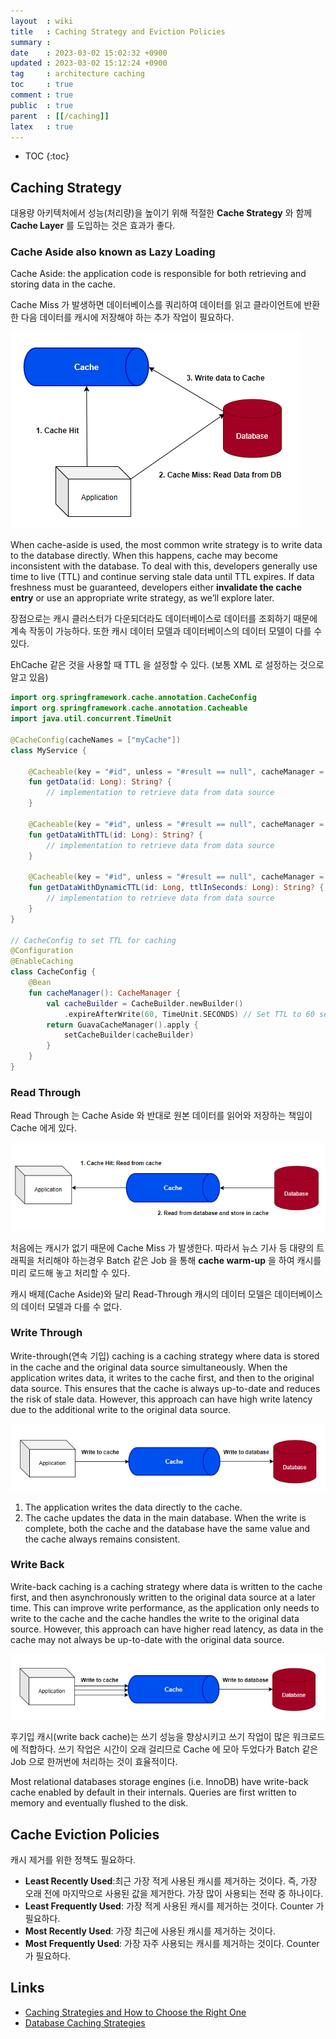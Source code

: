 ```yaml
---
layout  : wiki
title   : Caching Strategy and Eviction Policies
summary : 
date    : 2023-03-02 15:02:32 +0900
updated : 2023-03-02 15:12:24 +0900
tag     : architecture caching
toc     : true
comment : true
public  : true
parent  : [[/caching]]
latex   : true
---
```

* TOC
{:toc}

## Caching Strategy

대용량 아키텍처에서 성능(처리량)을 높이기 위해 적절한 __Cache Strategy__ 와 함께 __Cache Layer__ 를 도입하는 것은 효과가 좋다.

### Cache Aside also known as Lazy Loading

Cache Aside: the application code is responsible for both retrieving and storing data in the cache.

Cache Miss 가 발생하면 데이터베이스를 쿼리하여 데이터를 읽고 클라이언트에 반환한 다음 데이터를 캐시에 저장해야 하는 추가 작업이 필요하다.

![](/resource/wiki/architecture-cache-strategy/cache-aside.png)

When cache-aside is used, the most common write strategy is to write data to the database directly. When this happens, cache may become inconsistent with the database. To deal with this, developers generally use time to live (TTL) and continue serving stale data until TTL expires. If data freshness must be guaranteed, developers either __invalidate the cache entry__ or use an appropriate write strategy, as we’ll explore later.

장점으로는 캐시 클러스터가 다운되더라도 데이터베이스로 데이터를 조회하기 때문에 계속 작동이 가능하다. 또한 캐시 데이터 모델과 데이터베이스의 데이터 모델이 다를 수 있다.

EhCache 같은 것을 사용할 때 TTL 을 설정할 수 있다. (보통 XML 로 설정하는 것으로 알고 있음)

```kotlin
import org.springframework.cache.annotation.CacheConfig
import org.springframework.cache.annotation.Cacheable
import java.util.concurrent.TimeUnit

@CacheConfig(cacheNames = ["myCache"])
class MyService {

    @Cacheable(key = "#id", unless = "#result == null", cacheManager = "myCacheManager")
    fun getData(id: Long): String? {
        // implementation to retrieve data from data source
    }

    @Cacheable(key = "#id", unless = "#result == null", cacheManager = "myCacheManager")
    fun getDataWithTTL(id: Long): String? {
        // implementation to retrieve data from data source
    }

    @Cacheable(key = "#id", unless = "#result == null", cacheManager = "myCacheManager")
    fun getDataWithDynamicTTL(id: Long, ttlInSeconds: Long): String? {
        // implementation to retrieve data from data source
    }
}

// CacheConfig to set TTL for caching
@Configuration
@EnableCaching
class CacheConfig {
    @Bean
    fun cacheManager(): CacheManager {
        val cacheBuilder = CacheBuilder.newBuilder()
            .expireAfterWrite(60, TimeUnit.SECONDS) // Set TTL to 60 seconds
        return GuavaCacheManager().apply {
            setCacheBuilder(cacheBuilder)
        }
    }
}
```

### Read Through

Read Through 는 Cache Aside 와 반대로 원본 데이터를 읽어와 저장하는 책임이 Cache 에게 있다.

![](/resource/wiki/architecture-cache-strategy/read-through.png)

처음에는 캐시가 없기 때문에 Cache Miss 가 발생한다. 따라서 뉴스 기사 등 대량의 트래픽을 처리해야 하는경우 Batch 같은 Job 을 통해 __cache warm-up__ 을 하여 캐시를 미리 로드해 놓고 처리할 수 있다.

캐시 배제(Cache Aside)와 달리 Read-Through 캐시의 데이터 모델은 데이터베이스의 데이터 모델과 다를 수 없다.

### Write Through

Write-through(연속 기입) caching is a caching strategy where data is stored in the cache and the original data source simultaneously. When the application writes data, it writes to the cache first, and then to the original data source. This ensures that the cache is always up-to-date and reduces the risk of stale data. However, this approach can have high write latency due to the additional write to the original data source.

![](/resource/wiki/architecture-cache-strategy/write-through.png)

1. The application writes the data directly to the cache.
2. The cache updates the data in the main database. When the write is complete, both the cache and the database have the same value and the cache always remains consistent.

### Write Back

Write-back caching is a caching strategy where data is written to the cache first, and then asynchronously written to the original data source at a later time. This can improve write performance, as the application only needs to write to the cache and the cache handles the write to the original data source. However, this approach can have higher read latency, as data in the cache may not always be up-to-date with the original data source.

![](/resource/wiki/architecture-cache-strategy/write-back.png)

후기입 캐시(write back cache)는 쓰기 성능을 향상시키고 쓰기 작업이 많은 워크로드에 적합하다. 쓰기 작업은 시간이 오래 걸리므로 Cache 에 모아 두었다가 Batch 같은 Job 으로 한꺼번에 처리하는 것이 효율적이다.

Most relational databases storage engines (i.e. InnoDB) have write-back cache enabled by default in their internals. Queries are first written to memory and eventually flushed to the disk.

## Cache Eviction Policies

캐시 제거를 위한 정책도 필요하다.

- __Least Recently Used__:최근 가장 적게 사용된 캐시를 제거하는 것이다. 즉, 가장 오래 전에 마지막으로 사용된 값을 제거한다. 가장 많이 사용되는 전략 중 하나이다.
- __Least Frequently Used__: 가장 적게 사용된 캐시를 제거하는 것이다. Counter 가 필요하다.
- __Most Recently Used__: 가장 최근에 사용된 캐시를 제거하는 것이다.
- __Most Frequently Used__: 가장 자주 사용되는 캐시를 제거하는 것이다. Counter 가 필요하다.

## Links

- [Caching Strategies and How to Choose the Right One](https://codeahoy.com/2017/08/11/caching-strategies-and-how-to-choose-the-right-one/)
- [Database Caching Strategies](https://dev.to/kalkwst/database-caching-strategies-16in)